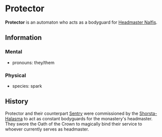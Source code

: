 # Protector

**Protector** is an automaton who acts as a bodyguard for [Headmaster Nalfis](nalfis.md).

## Information

### Mental

- pronouns: they/them

### Physical

- species: spark

## History

Protector and their counterpart [Sentry](sentry.md) were commissioned by the [Shorsta-Halasma](../shorsta-halasma.md) to act as constant bodyguards for the monastery's headmaster. They swore the Oath of the Crown to magically bind their service to whoever currently serves as headmaster.
